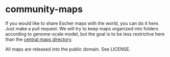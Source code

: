 # community-maps

If you would like to share Escher maps with the world, you can do it here. Just
make a pull request. We will try to keep maps organized into folders according
to genome-scale model, but the goal is to be less restrictive here than the
[central maps directory](https://github.com/escher/escher.github.io/tree/master/1-0-0/5).

All maps are released into the public domain. See LICENSE.
